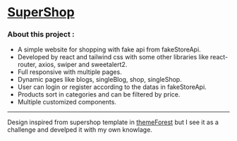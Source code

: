 # [SuperShop](https://ali-hkh.github.io/SuperShop-react-tailwind-fakeApi/)

### About this project : 
- A simple website for shopping with fake api from fakeStoreApi.
- Developed by react and tailwind css with some other libraries like react-router, axios, swiper and sweetalert2.
- Full responsive with multiple pages.
- Dynamic pages like blogs, singleBlog, shop, singleShop.
- User can login or register according to the datas in fakeStoreApi.
- Products sort in categories and can be filtered by price.
- Multiple customized components.
************************
Design inspired from supershop template in [themeForest](https://themeforest.net/) but I see it as a challenge and develped it with my own knowlage.
